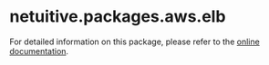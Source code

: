 # netuitive.packages.aws.elb

For detailed information on this package, please refer to the [online documentation](https://help.netuitive.com/Content/Integrations/aws.htm).